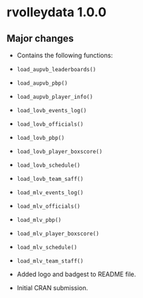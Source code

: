# rvolleydata 1.0.0
## Major changes
* Contains the following functions:
* `load_aupvb_leaderboards()`
* `load_aupvb_pbp()`
* `load_aupvb_player_info()`
* `load_lovb_events_log()`
* `load_lovb_officials()`
* `load_lovb_pbp()`
* `load_lovb_player_boxscore()`
* `load_lovb_schedule()`
* `load_lovb_team_saff()`
* `load_mlv_events_log()`
* `load_mlv_officials()`
* `load_mlv_pbp()`
* `load_mlv_player_boxscore()`
* `load_mlv_schedule()`
* `load_mlv_team_staff()`

* Added logo and badgest to README file. 
* Initial CRAN submission.
